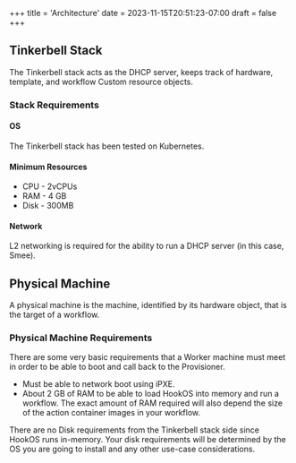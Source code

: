 +++
title = 'Architecture'
date = 2023-11-15T20:51:23-07:00
draft = false
+++

## Tinkerbell Stack

The Tinkerbell stack acts as the DHCP server, keeps track of hardware, template, and workflow Custom resource objects.

### Stack Requirements

#### OS

The Tinkerbell stack has been tested on Kubernetes.

#### Minimum Resources

- CPU - 2vCPUs
- RAM - 4 GB
- Disk - 300MB

#### Network

L2 networking is required for the ability to run a DHCP server (in this case, Smee).

## Physical Machine

A physical machine is the machine, identified by its hardware object, that is the target of a workflow.

### Physical Machine Requirements

There are some very basic requirements that a Worker machine must meet in order to be able to boot and call back to the Provisioner.

- Must be able to network boot using iPXE.
- About 2 GB of RAM to be able to load HookOS into memory and run a workflow. The exact amount of RAM required will also depend the size of the action container images in your workflow.

There are no Disk requirements from the Tinkerbell stack side since HookOS runs in-memory.
Your disk requirements will be determined by the OS you are going to install and any other use-case considerations.
